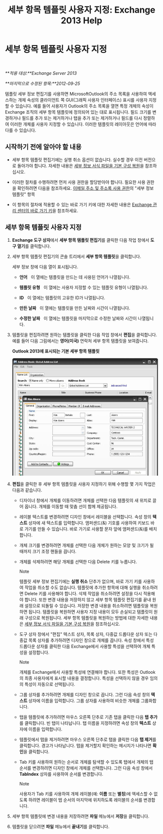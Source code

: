 ﻿---
title: '세부 항목 템플릿 사용자 지정: Exchange 2013 Help'
TOCTitle: 세부 항목 템플릿 사용자 지정
ms:assetid: b4beeedd-e46f-442e-844a-e8575f95dca0
ms:mtpsurl: https://technet.microsoft.com/ko-kr/library/ms.exch.toolbox.detailstemplate(v=EXCHG.150)
ms:contentKeyID: 50483948
ms.date: 05/22/2018
mtps_version: v=EXCHG.150
ms.translationtype: MT
---

# 세부 항목 템플릿 사용자 지정

 

_**적용 대상:**Exchange Server 2013_

_**마지막으로 수정된 항목:**2012-09-25_

템플릿 세부 정보 편집기를 사용하면 MicrosoftOutlook의 주소 목록을 사용하여 액세스하는 개체 속성의 클라이언트 쪽 GUI(그래픽 사용자 인터페이스) 표시를 사용자 지정할 수 있습니다. 예를 들어 사용자가 Outlook의 주소 목록을 열면 특정 개체의 속성이 Exchange 조직의 세부 항목 템플릿에 정의되어 있는 대로 표시됩니다. 필드 크기를 변경하거나 필드를 추가 또는 제거하거나 탭을 추가 또는 제거하거나 필드를 다시 정렬하여 이러한 개체를 사용자 지정할 수 있습니다. 이러한 템플릿의 레이아웃은 언어에 따라 다를 수 있습니다.

## 시작하기 전에 알아야 할 내용

  - 세부 항목 템플릿 편집기에는 실행 취소 옵션이 없습니다. 실수할 경우 이전 버전으로 돌아가야 합니다. 자세한 내용은 [세부 정보 서식 파일을 기본 구성 복원](restore-a-details-template-to-the-default-configuration-exchange-2013-help.md)을 참조하십시오.

  - 이러한 절차를 수행하려면 먼저 사용 권한을 할당받아야 합니다. 필요한 사용 권한을 확인하려면 다음을 참조하세요. [이메일 주소 및 주소록 사용 권한](email-address-and-address-book-permissions-exchange-2013-help.md)의 "세부 정보 템플릿" 항목

  - 이 항목의 절차에 적용할 수 있는 바로 가기 키에 대한 자세한 내용은 [Exchange 관리 센터의 바로 가기 키](keyboard-shortcuts-in-the-exchange-admin-center-exchange-online-protection-help.md)을 참조하세요.

## 세부 항목 템플릿 사용자 지정

1.  **Exchange 도구 상자**에서 **세부 항목 템플릿 편집기**를 클릭한 다음 작업 창에서 **도구 열기**를 클릭합니다.

2.  세부 항목 템플릿 편집기의 콘솔 트리에서 **세부 항목 템플릿**을 클릭합니다.
    
    세부 정보 창에 다음 열이 표시됩니다.
    
      - **언어**   이 열에는 템플릿을 만드는 데 사용된 언어가 나열됩니다.
    
      - **템플릿 유형**   이 열에는 사용자 지정할 수 있는 템플릿 유형이 나열됩니다.
    
      - **ID**   이 열에는 템플릿의 고유한 ID가 나열됩니다.
    
      - **만든 날짜**   이 열에는 템플릿을 만든 날짜와 시간이 나열됩니다.
    
      - **수정한 날짜**   이 열에는 템플릿을 마지막으로 수정한 날짜와 시간이 나열됩니다.

3.  템플릿을 편집하려면 원하는 템플릿을 클릭한 다음 작업 창에서 **편집**을 클릭합니다. 예를 들어 다음 그림에서는 **영어(미국)** 연락처 세부 항목 템플릿을 보여줍니다.
    
    **Outlook 2013에 표시되는 기본 세부 항목 템플릿**
    
    ![Outlook 2007의 기본 세부 항목 템플릿](images/JJ673049.a0af8aca-663d-4702-ab2f-9a342f481cdf(EXCHG.150).gif "Outlook 2007의 기본 세부 항목 템플릿")  

4.  **편집**을 클릭한 후 세부 항목 템플릿을 사용자 지정하기 위해 수행할 몇 가지 작업은 다음과 같습니다.
    
      - 디자이너 창에서 개체를 이동하려면 개체를 선택한 다음 템플릿의 새 위치로 끌어 옵니다. 개체를 이동할 때 맞춤 선이 함께 제공됩니다.
    
      - 레이블 텍스트를 변경하려면 디자인 창에서 레이블을 선택합니다. 속성 창의 **텍스트** 상자에 새 텍스트를 입력합니다. 앰퍼샌드(&) 기호를 사용하여 키보드 바로 가기를 만들 수 있습니다. 바로 가기로 사용할 문자 앞에 앰퍼샌드(&)를 배치합니다.
    
      - 개체 크기를 변경하려면 개체를 선택한 다음 개체가 원하는 모양 및 크기가 될 때까지 크기 조정 핸들을 끕니다.
    
      - 개체를 삭제하려면 해당 개체를 선택한 다음 Delete 키를 누릅니다.
        

        > [!NOTE]
        > 템플릿 세부 정보 편집기에는 <STRONG>실행 취소</STRONG> 단추가 없으며, 바로 가기 키를 사용하여 작업을 취소할 수도 없습니다. 템플릿에 추가한 항목에 대해 실행을 취소하려면 Delete 키를 사용해야 합니다. 삭제 작업을 취소하려면 설정을 다시 적용해야 합니다. 또한 변경 내용을 저장하지 않고 세부 항목 템플릿 편집기를 끝내 원래 설정으로 되돌릴 수 있습니다. 저장한 변경 내용을 취소하려면 템플릿을 복원하면 됩니다. 템플릿을 복원하면 사용자 지정 내용이 모두 손실되고 템플릿이 원래 구성으로 복원됩니다. 세부 항목 템플릿을 복원하는 방법에 대한 자세한 내용은 <A href="restore-a-details-template-to-the-default-configuration-exchange-2013-help.md">세부 정보 서식 파일을 기본 구성 복원</A>을 참조하십시오.

    
      - 도구 상자 창에서 "편집" 텍스트 상자, 목록 상자, 다중값 드롭다운 상자 또는 다중값 목록 상자를 추가하려면 디자인 창으로 개체를 끕니다. 속성 창에서 특성 드롭다운 상자를 클릭한 다음 Exchange에서 사용할 특성을 선택하여 개체 특성을 설정합니다.
        

        > [!NOTE]
        > 개체를 Exchange에서 사용할 특성에 연결해야 합니다. 또한 특성은 Outlook의 최종 사용자에게 표시할 내용을 결정합니다. 특성을 선택하지 않을 경우 임의의 특성이 자동으로 선택됩니다.

    
      - 그룹 상자를 추가하려면 개체를 디자인 창으로 끕니다. 그런 다음 속성 창의 **텍스트** 상자에 이름을 입력합니다. 그룹 상자를 사용하여 비슷한 개체를 그룹화합니다.
    
      - 탭을 템플릿에 추가하려면 마우스 오른쪽 단추로 기존 탭을 클릭한 다음 **탭 추가**를 클릭합니다. 빈 탭이 나타납니다. 탭 이름을 지정하려면 속성 창의 **텍스트** 상자에 이름을 입력합니다.
    
      - 템플릿에서 탭을 제거하려면 마우스 오른쪽 단추로 탭을 클릭한 다음 **탭 제거**를 클릭합니다. 경고가 나타납니다. 탭을 제거할지 확인하는 메시지가 나타나면 **확인**을 클릭합니다.
    
      - Tab 키를 사용하여 원하는 순서로 개체를 탐색할 수 있도록 탭에서 개체의 탭 순서를 변경하려면 디자인 창에서 개체를 선택합니다. 그런 다음 속성 창에서 **TabIndex** 상자를 사용하여 순서를 변경합니다.
        

        > [!NOTE]
        > 사용자가 Tab 키를 사용하여 개체 레이블(예: <STRONG>이름</STRONG> 또는 <STRONG>별칭</STRONG>)에 액세스할 수 없도록 하려면 레이블이 탭 순서의 마지막에 위치하도록 레이블의 순서를 변경합니다.



5.  세부 항목 템플릿에 변경 내용을 저장하려면 **파일** 메뉴에서 **저장**을 클릭합니다.

6.  템플릿을 닫으려면 **파일** 메뉴에서 **끝내기**를 클릭합니다.

